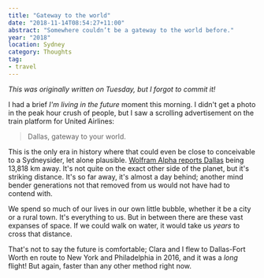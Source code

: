 ```yaml
---
title: "Gateway to the world"
date: "2018-11-14T08:54:27+11:00"
abstract: "Somewhere couldn’t be a gateway to the world before."
year: "2018"
location: Sydney
category: Thoughts
tag:
- travel 
---
```

*This was originally written on Tuesday, but I forgot to commit it!*

I had a brief *I'm living in the future* moment this morning. I didn't get a photo in the peak hour crush of people, but I saw a scrolling advertisement on the train platform for United Airlines:

> Dallas, gateway to your world.

This is the only era in history where that could even be close to conceivable to a Sydneysider, let alone plausible. [Wolfram Alpha reports Dallas] being 13,818 km away. It's not quite on the exact other side of the planet, but it's striking distance. It's so far away, it's almost a day behind; another mind bender generations not that removed from us would not have had to contend with.
 
We spend so much of our lives in our own little bubble, whether it be a city or a rural town. It's everything to us. But in between there are these vast expanses of space. If we could walk on water, it would take us *years* to cross that distance.

That's not to say the future is comfortable; Clara and I flew to Dallas-Fort Worth en route to New York and Philadelphia in 2016, and it was a *long* flight! But again, faster than any other method right now.

[Wolfram Alpha reports Dallas]: https://www.wolframalpha.com/input/?i=sydney+dallas

